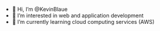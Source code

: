 - 👋 Hi, I’m @KevinBlaue
- 👀 I’m interested in web and application development 
- 🌱 I’m currently learning cloud computing services (AWS)

<!---
KevinBlaue/KevinBlaue is a ✨ special ✨ repository because its `README.md` (this file) appears on your GitHub profile.
You can click the Preview link to take a look at your changes.
--->
